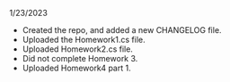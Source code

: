 1/23/2023
- Created the repo, and added a new CHANGELOG file.
- Uploaded the Homework1.cs file.
- Uploaded Homework2.cs file.
- Did not complete Homework 3.
- Uploaded Homework4 part 1.

